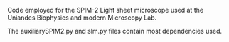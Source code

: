 Code employed for the SPIM-2 Light sheet microscope used at the Uniandes Biophysics and modern Microscopy Lab.

The auxiliarySPIM2.py and slm.py files contain most dependencies used. 
